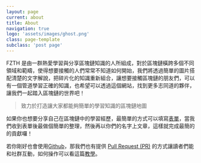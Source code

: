 ```yaml
---
layout: page
current: about
title: About
navigation: true
logo: 'assets/images/ghost.png'
class: page-template
subclass: 'post page'
---
```


FZTH 是由一群熱愛學習與分享區塊鏈知識的人所組成，對於區塊鏈橫跨多個不同領域和範疇，使得想要接觸的人們常常不知道如何開始，我們將透過簡單的圖片搭配清楚的文字解說，把碎片化的知識重新組合，讓想要接觸區塊鏈的朋友們，可以有一個管道學習正確的知識，也希望可以透過這個網站，找到更多志同道的夥伴，讓我們一起踏入區塊鏈的世界吧！

> 致力於打造讓大家都能夠簡單的學習知識的區塊鏈地圖

如果你也想要分享自己在區塊鏈中的學習經歷，最簡單的方式可以填寫[表單]()，當我們收到表單後最做個簡單的整理，然後再以你們的名字上文章，這樣就完成最簡的的貢獻囉！

若你剛好也會使用[Github](https://github.com)，那我們也有提供 [Pull Request (PR)](https://github.com/FZTH-Blockchain/fzth) 的方式讓讀者們能和社群互動，如何操作可以看這篇[教學](https://fzth-blockchain.github.io/fzth/第一次加入fzth就上手)。


